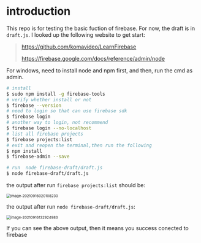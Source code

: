 # introduction

This repo is for testing the basic fuction of firebase. For now, the draft is in `draft.js`. I looked up the following website to get start:
> https://github.com/komavideo/LearnFirebase
>
> https://firebase.google.com/docs/reference/admin/node

For windows, need to install node and npm first, and then, run the cmd as admin.
```bash
# install 
$ sudo npm install -g firebase-tools
# verify whether install or not
$ firebase --version
# need to login so that can use firebase sdk
$ firebase login
# another way to login, not recommend
$ firebase login --no-localhost
# list all firebase projects
$ firebase projects:list
# exit and reopen the terminal,then run the following
$ npm install 
$ firebase-admin --save

# run  node firebase-draft/draft.js
$ node firebase-draft/draft.js
```

the output after run `firebase projects:list` should be: 

<img src="https://cdn.jsdelivr.net/gh/Yun-K/pic-bed@latest/images/image-20210916020108230.png" alt="image-20210916020108230" style="zoom:67%;" />

the output after run `node firebase-draft/draft.js`:

<img src="https://cdn.jsdelivr.net/gh/Yun-K/pic-bed@latest/images/image-20210916132924983.png" alt="image-20210916132924983" style="zoom:67%;" />

If you can see the above output, then it means you success conected to firebase
